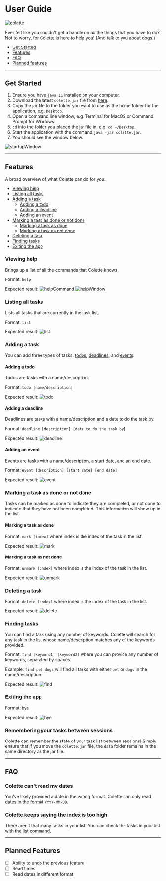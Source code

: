 # User Guide

![colette](https://raw.githubusercontent.com/zrei/ip/master/src/main/resources/images/Colette_Happy.gif)

Ever felt like you couldn't get a handle on *all* the things that you have to do? Not to worry, for Colette is here to help you! (And talk to you about dogs.)

* [Get Started](#get-started)
* [Features](#features)
* [FAQ](#faq)
* [Planned features](#planned-features)

---

## Get Started
1. Ensure you have `java 11` installed on your computer.
2. Download the latest `colette.jar` file from [here](https://github.com/zrei/ip/releases/tag/A-Release).
3. Copy the jar file to the folder you want to use as the home folder for the application, e.g. `Desktop`. 
4. Open a command line window, e.g. Terminal for MacOS or Command Prompt for Windows.
5. `cd` into the folder you placed the jar file in, e.g. `cd ~/Desktop`.
6. Start the application with the command `java -jar colette.jar`.
7. You should see the window below.

![startupWindow](https://raw.githubusercontent.com/zrei/ip/master/docs/Startup.png)

---

## Features

A broad overview of what Colette can do for you:
* [Viewing help](#viewing-help)
* [Listing all tasks](#listing-all-tasks)
* [Adding a task](#adding-a-task)
  * [Adding a todo](#adding-a-todo)
  * [Adding a deadline](#adding-a-deadline)
  * [Adding an event](#adding-an-event)
* [Marking a task as done or not done](#marking-a-task-as-done-or-not-done)
  * [Marking a task as done](#marking-a-task-as-done)
  * [Marking a task as not done](#marking-a-task-as-not-done)
* [Deleting a task](#deleting-a-task)
* [Finding tasks](#finding-tasks)
* [Exiting the app](#exiting-the-app)

### **Viewing help**
Brings up a list of all the commands that Colette knows.

Format: ```help```

Expected result:
![helpCommand](https://raw.githubusercontent.com/zrei/ip/master/docs/helpCommand.png)
![helpWindow](https://raw.githubusercontent.com/zrei/ip/master/docs/helpWindow.png)

### **Listing all tasks**
Lists all tasks that are currently in the task list.

Format: ```list```

Expected result:
![list](https://raw.githubusercontent.com/zrei/ip/master/docs/list.png)

### **Adding a task**
You can add three types of tasks: [todos](#adding-a-todo), [deadlines](#adding-a-deadline), and [events](#adding-an-event).

#### Adding a todo
Todos are tasks with a name/description. 

Format: ```todo [name/description]```

Expected result:
![todo](https://raw.githubusercontent.com/zrei/ip/master/docs/todo.png)

#### Adding a deadline
Deadlines are tasks with a name/description and a date to do the task by.

Format: ```deadline [description] [date to do the task by]```

Expected result:
![deadline](https://raw.githubusercontent.com/zrei/ip/master/docs/deadline.png)

#### Adding an event
Events are tasks with a name/description, a start date, and an end date.

Format: ```event [description] [start date] [end date]```

Expected result:
![event](https://raw.githubusercontent.com/zrei/ip/master/docs/event.png)

### **Marking a task as done or not done**
Tasks can be marked as done to indicate they are completed, or not done to indicate that they have not been completed. This information will show up in the list. 

#### Marking a task as done
Format: ```mark [index]``` where index is the index of the task in the list.

Expected result:
![mark](https://raw.githubusercontent.com/zrei/ip/master/docs/mark.png)

#### Marking a task as not done
Format: ```unmark [index]``` where index is the index of the task in the list. 

Expected result:
![unmark](https://raw.githubusercontent.com/zrei/ip/master/docs/unmark.png)

### **Deleting a task**
Format: ```delete [index]``` where index is the index of the task in the list.

Expected result:
![delete](https://raw.githubusercontent.com/zrei/ip/master/docs/delete.png)

### **Finding tasks**
You can find a task using any number of keywords. Colette will search for any task in the list whose name/description matches any of the keywords provided.

Format: ```find [keyword1] [keyword2]``` where you can provide any number of keywords, separated by spaces.

Example: ```find pet dogs``` will find all tasks with either `pet` or `dogs` in the name/description.

Expected result:
![find](https://raw.githubusercontent.com/zrei/ip/master/docs/find.png)

### **Exiting the app**
Format: ```bye```

Expected result:
![bye](https://raw.githubusercontent.com/zrei/ip/master/docs/bye.png)

### **Remembering your tasks between sessions**
Colette can remember the state of your task list between sessions!
Simply ensure that if you move the `colette.jar` file, the `data` folder remains in the same directory
as the jar file.

---

## FAQ

### **Colette can't read my dates**
You've likely provided a date in the wrong format. Colette can only read dates in the format `YYYY-MM-DD`.

### **Colette keeps saying the index is too high**
There aren’t that many tasks in your list. You can check
the tasks in your list with the [list command](#listing-all-tasks).

---

## Planned Features
- [ ]  Ability to undo the previous feature
- [ ]  Read times
- [ ]  Read dates in different format
